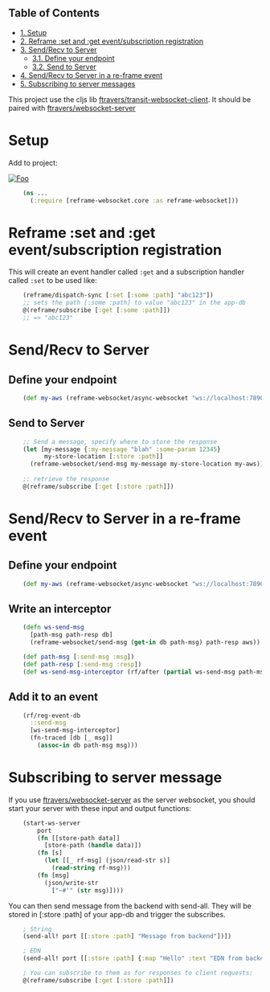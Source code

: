 <div id="table-of-contents">
<h2>Table of Contents</h2>
<div id="text-table-of-contents">
<ul>
<li><a href="#sec-1">1. Setup</a></li>
<li><a href="#sec-2">2. Reframe :set and :get event/subscription registration</a></li>
<li><a href="#sec-3">3. Send/Recv to Server</a>
<ul>
<li><a href="#sec-3-1">3.1. Define your endpoint</a></li>
<li><a href="#sec-3-2">3.2. Send to Server</a></li>
</ul>
</li>
<li><a href="#sec-4">4. Send/Recv to Server in a re-frame event</a></li>
<li><a href="#sec-5">5. Subscribing to server messages</a></li>
</ul>
</div>
</div>

This project use the cljs lib [ftravers/transit-websocket-client](https://github.com/ftravers/transit-websocket-client).
It should be paired with [ftravers/websocket-server](https://github.com/ftravers/websocket-server)

# Setup<a id="sec-1" name="sec-1"></a>

Add to project:

<a href="https://clojars.org/juleffel/reframe-websocket/" target="_blank">![Foo](https://clojars.org/juleffel/reframe-websocket/latest-version.svg)</a>

```clojure
    (ns ...
      (:require [reframe-websocket.core :as reframe-websocket]))

```

# Reframe :set and :get event/subscription registration<a id="sec-2" name="sec-2"></a>

This will create an event handler called `:get` and a subscription
handler called `:set` to be used like:

```clojure
    (reframe/dispatch-sync [:set [:some :path] "abc123"])
    ;; sets the path [:some :path] to value "abc123" in the app-db
    @(reframe/subscribe [:get [:some :path]])
    ;; => "abc123"

```

# Send/Recv to Server<a id="sec-3" name="sec-3"></a>

## Define your endpoint<a id="sec-3-1" name="sec-3-1"></a>

```clojure
    (def my-aws (reframe-websocket/async-websocket "ws://localhost:7890"))

```

## Send to Server<a id="sec-3-2" name="sec-3-2"></a>

```clojure
    ;; Send a message, specify where to store the response
    (let [my-message {:my-message "blah" :some-param 12345}
          my-store-location [:store :path]]
      (reframe-websocket/send-msg my-message my-store-location my-aws))        
    
    ;; retrieve the response
    @(reframe/subscribe [:get [:store :path]])

```

# Send/Recv to Server in a re-frame event<a id="sec-4" name="sec-4"></a>

## Define your endpoint<a id="sec-4-1" name="sec-4-1"></a>

```clojure
    (def my-aws (reframe-websocket/async-websocket "ws://localhost:7890"))

```

## Write an interceptor<a id="sec-4-2" name="sec-4-2"></a>

```clojure
    (defn ws-send-msg
      [path-msg path-resp db]
      (reframe-websocket/send-msg (get-in db path-msg) path-resp aws))

    (def path-msg [:send-msg :msg])
    (def path-resp [:send-msg :resp])
    (def ws-send-msg-interceptor (rf/after (partial ws-send-msg path-msg path-resp)))

```

## Add it to an event<a id="sec-4-3" name="sec-4-3"></a>

```clojure
    (rf/reg-event-db
      ::send-msg
      [ws-send-msg-interceptor]
      (fn-traced [db [_ msg]]
        (assoc-in db path-msg msg)))
```


# Subscribing to server message <a id="sec-5" name="sec-5"></a>

If you use [ftravers/websocket-server](https://github.com/ftravers/websocket-server) as the server websocket,
you should start your server with these input and output functions:

```clojure
    (start-ws-server
        port
        (fn [[store-path data]]
          [store-path (handle data)])
        (fn [s]
          (let [[_ rf-msg] (json/read-str s)]
            (read-string rf-msg)))
        (fn [msg]
          (json/write-str
            ["~#'" (str msg)])))
```

You can then send message from the backend with send-all. They will be stored in [:store :path] of your app-db
and trigger the subscribes.

```clojure
    ; String
    (send-all! port [[:store :path] "Message from backend"])])

    ; EDN
    (send-all! port [[:store :path] {:map "Hello" :text "EDN from backend"}])])

    ; You can subscribe to them as for responses to client requests:
    @(reframe/subscribe [:get [:store :path]])
```
